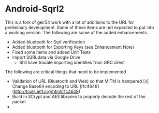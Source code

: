 # Android-Sqrl2


This is a fork of geir54 work with a lot of additions to the URL for preliminary development. Some of these items are not expected to put into a working version. The following are some of the added enhancements.

* Added bluetooth for Sqrl verification
* Added bluetooth for Exporting Keys (see Enhancement Note)
* Fixed some items and added Unit Tests
* Import SQRLdata via Google Drive
  - Still have trouble importing identities from GRC client

The following are critical things that need to be implemented

* Validation of URL (Bluetooth and Web) so that MITM is hampered
[x] Change Base64 encoding to URL [rfc4648] (http://tools.ietf.org/html/rfc4648)
* Build in SCrypt and AES libraries to properly decode the rest of the packet
* 
